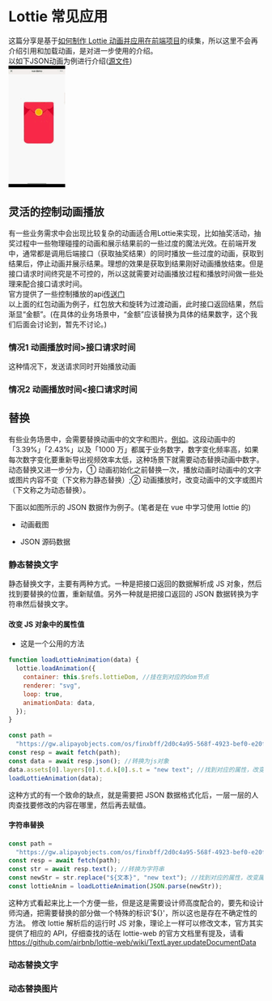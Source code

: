 <!--
 * @Author: 鱼小柔
 * @Date: 2021-07-04 09:26:36
 * @LastEditors: your name
 * @LastEditTime: 2021-07-04 22:43:04
 * @Description: file content
-->
# Lottie 常见应用
这篇分享是基于[如何制作 Lottie 动画并应用在前端项目](https://kms.netease.com/article/36099)的续集，所以这里不会再介绍引用和加载动画，是对进一步使用的介绍。<br>
以如下JSON动画为例进行介绍([源文件]())<br>
![开奖](./static/lottery.gif)

## 灵活的控制动画播放
有一些业务需求中会出现比较复杂的动画适合用Lottie来实现，比如抽奖活动，抽奖过程中一些物理碰撞的动画和展示结果前的一些过度的魔法光效。在前端开发中，通常都是调用后端接口（获取抽奖结果）的同时播放一些过度的动画，获取到结果后，停止动画并展示结果。理想的效果是获取到结果刚好动画播放结束。但是接口请求时间终究是不可控的，所以这就需要对动画播放过程和播放时间做一些处理来配合接口请求时间。<br>
官方提供了一些控制播放的api[传送门](http://airbnb.io/lottie/#/web?id=usage)<br>
以上面的红包动画为例子，红包放大和旋转为过渡动画，此时接口返回结果，然后渐显“金额”。(在具体的业务场景中，“金额”应该替换为具体的结果数字，这个我们后面会讨论到，暂先不讨论。)
### 情况1 动画播放时间>接口请求时间
这种情况下，发送请求同时开始播放动画
### 情况2 动画播放时间<接口请求时间
## 替换
有些业务场景中，会需要替换动画中的文字和图片。[例如](https://cloud.video.taobao.com/play/u/270923/p/1/d/hd/e/6/t/1/250398793745.mp4?auth_key=YXBwX2tleT04MDAwMDAwMTImYXV0aF9pbmZvPXsidGltZXN0YW1wRW5jcnlwdGVkIjoiNTE0YzYwMjY4NmU3NDlmN2VhNGQ2MDY4YmY4NjE4MWYifSZkdXJhdGlvbj0mdGltZXN0YW1wPTE2MjUxOTEyMjQ=)。这段动画中的 「3.39%」「2.43%」以及「1000 万」都属于业务数字，数字变化频率高，如果每次数字变化要重新导出视频效率太低，这种场景下就需要动态替换动画中数字。
动态替换又进一步分为，① 动画初始化之前替换一次，播放动画时动画中的文字或图片内容不变（下文称为静态替换）;② 动画播放时，改变动画中的文字或图片（下文称之为动态替换）。

下面以如图所示的 JSON 数据作为例子。(笔者是在 vue 中学习使用 lottie 的)

- 动画截图

- JSON 源码数据

### 静态替换文字

静态替换文字，主要有两种方式。一种是把接口返回的数据解析成 JS 对象，然后找到要替换的位置，重新赋值。另外一种就是把接口返回的 JSON 数据转换为字符串然后替换文字。

#### 改变 JS 对象中的属性值

- 这是一个公用的方法

```js
function loadLottieAnimation(data) {
  lottie.loadAnimation({
    container: this.$refs.lottieDom, //挂在到对应的dom节点
    renderer: "svg",
    loop: true,
    animationData: data,
  });
}
```

```js
const path =
  "https://gw.alipayobjects.com/os/finxbff/2d0c4a95-568f-4923-bef0-e20fca6018ca/7abc1e3d-c381-49ed-ad54-3a48366f0180.json";
const resp = await fetch(path);
const data = await resp.json(); //转换为js对象
data.assets[0].layers[0].t.d.k[0].s.t = "new text"; //找到对应的属性，改变属性的值
loadLottieAnimation(data);
```

这种方式的有一个致命的缺点，就是需要把 JSON 数据格式化后，一层一层的人肉查找要修改的内容在哪里，然后再去赋值。

#### 字符串替换

```js
const path =
  "https://gw.alipayobjects.com/os/finxbff/2d0c4a95-568f-4923-bef0-e20fca6018ca/7abc1e3d-c381-49ed-ad54-3a48366f0180.json";
const resp = await fetch(path);
const str = await resp.text(); //转换为字符串
const newStr = str.replace("${文本}", "new text"); //找到对应的属性，改变属性的值
const lottieAnim = loadLottieAnimation(JSON.parse(newStr));
```

这种方式看起来比上一个方便一些，但是这是需要设计师高度配合的，要先和设计师沟通，把需要替换的部分做一个特殊的标识'${}'，所以这也是存在不确定性的方法。
修改 lottie 解析后的运行时 JS 对象，理论上一样可以修改文本，官方其实提供了相应的 API，仔细查找的话在 lottie-web 的官方文档里有提及，请看 https://github.com/airbnb/lottie-web/wiki/TextLayer.updateDocumentData


### 动态替换文字


### 动态替换图片
